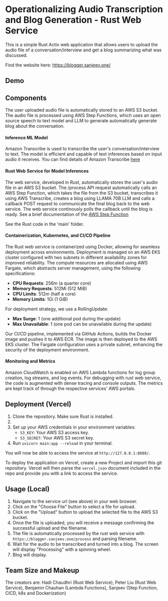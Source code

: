 # Operationalizing Audio Transcription and Blog Generation - Rust Web Service

This is a simple Rust Actix web application that allows users to upload the audio file of a conversation/interview and get a blog summarizing what was discussed. 

Find the website here: https://blogger.sanjeev.one/

## Demo

## Components

The user uploaded audio file is automatically stored to an AWS S3 bucket. The audio file is processed using AWS Step Functions, which uses an open source speech to text model and LLM to generate automatically generate blog about the conversation. 

#### Inference ML Model
Amazon Transcribe is used to transcribe the user's conversation/interview to text. The model is efficient and capable of text inferences based on input audio it receives. You can find details of Amazon Transcribe [here](https://aws.amazon.com/pm/transcribe/?gclid=CjwKCAjwxLKxBhA7EiwAXO0R0K6QsdXV2XsDvlKZim3tfYUJRmjjIXDTcCbMHlZT-MEk5SGwjxCDpxoC6OoQAvD_BwE&trk=aae0a267-33fa-4d21-a4d5-30b7b3fd731e&sc_channel=ps&ef_id=CjwKCAjwxLKxBhA7EiwAXO0R0K6QsdXV2XsDvlKZim3tfYUJRmjjIXDTcCbMHlZT-MEk5SGwjxCDpxoC6OoQAvD_BwE:G:s&s_kwcid=AL!4422!3!648922763916!e!!g!!amazon%20transcription!19597968945!143908652045)

#### Rust Web Service for Model Inferences
The web service, developed in Rust, automatically stores the user's audio file in an AWS S3 bucket. The /process API request automatically calls an AWS Step Function, which takes the file from the S3 bucket, transcribes it using AWS Transcribe, creates a blog using LLAMA 70B LLM and calls a callback POST request to communicate the final blog back to the web service. The web service continously polls the callback until the blog is ready. See a brief documentation of the [AWS Step Function](https://github.com/Audio-to-Blog/AWS-Step-Function)

See the Rust code in the 'main' folder.

#### Containerization, Kubernetes, and CI/CD Pipeline

The Rust web service is containerized using Docker, allowing for seamless deployment across environments. Deployment is managed on an AWS EKS cluster configured with two subnets in different availability zones for improved reliability. The compute resources are allocated using AWS Fargate, which abstracts server management, using the following specifications:
- **CPU Requests**: 256m (a quarter core)
- **Memory Requests**: 512Mi (512 MiB)
- **CPU Limits**: 512m (half a core)
- **Memory Limits**: 1Gi (1 GiB)

For deployment strategy, we use a RollingUpdate:
- **Max Surge**: 1 (one additional pod during the update)
- **Max Unavailable**: 1 (one pod can be unavailable during the update)

Our CI/CD pipeline, implemented via GitHub Actions, builds the Docker image and pushes it to AWS ECR. The image is then deployed to the AWS EKS cluster. The Fargate configuration uses a private subnet, enhancing the security of the deployment environment.

#### Monitoring and Metrics
 Amazon CloudWatch is enabled on AWS Lambda functions for log group creation, log streams, and log events. For debugging with rust web service, the code is augmented with dense tracing and console outputs. The metrics are kept track of through the respective services' AWS portals. 

## Deployment (Vercel)

1. Clone the repository. Make sure Rust is installed.
2. 
3. Set up your AWS credentials in your environment variables:
    - `S3_KEY`: Your AWS S3 access key.
    - `S3_SECRET`: Your AWS S3 secret key.
4. Run `uvicorn main:app --reload` in your terminal.

You will now be able to access the service at `http://127.0.0.1:8080/`.

To deploy the application on Vercel, create a new Project and import this git repository. Vercel will then parse the `vercel.json` document included in the repo and provide you with a link to access the service.

## Usage (Local)

1. Navigate to the service url (see above) in your web browser.
2. Click on the "Choose File" button to select a file for upload.
3. Click on the "Upload" button to upload the selected file to the AWS S3 bucket.
4. Once the file is uploaded, you will receive a message confirming the successful upload and the filename.
5. The file is automatically processed by the rust web service with `https://blogger.sanjeev.one/process` and parsing filename.
6. Wait for the audio to be transcribed and turned into a blog. The screen will display "Processing" with a spinning wheel.
7. Blog will display.

## Team Size and Makeup
The creators are:
Hadi Chaudhri (Rust Web Service), Peter Liu (Rust Web Service), Benjamin Chauhan (Lambda Functions), Sanjeev (Step Function, CICD, k8s and Dockerization)


